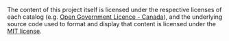 The content of this project itself is licensed under the respective licenses of each catalog (e.g. [Open Government Licence - Canada](https://open.canada.ca/en/open-government-licence-canada)), and the underlying source code used to format and display that content is licensed under the [MIT license](https://opensource.org/license/mit).
